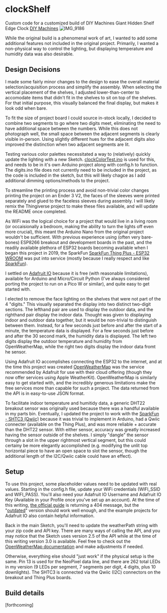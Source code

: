 # clockShelf
Custom code for a customized build of DIY Machines Giant Hidden Shelf Edge Clock
[DIY Machines](https://www.diymachines.co.uk/how-to-build-a-giant-hidden-shelf-edge-clock)
![IMG_9186](https://github.com/ThreeFlightlessBirds/clockShelf/assets/66700475/983e8376-005c-4564-8da1-01b66969612b)


While the original build is a phenomenal work of art, I wanted to add some additional features not included in the original project. Primarily, I wanted a non-physical way to control the lighting, but displaying temperature and humidity data was also desirable.

## Design Decisions
I made some fairly minor changes to the design to ease the overall material selection/acquisition process and simplify the assembly. When selecting the vertical placement of the shelves, I adjusted lower-than-center to accomodate items that didn't fit in the shelves to sit on top of the shelves. For that initial purpose, this visually balanced the final display, but makes it look odd when bare.

To fit the size of project board I could source in-stock locally, I decided to combine two segments to go where two digits meet, eliminating the need to have additional space between the numbers. While this does not photograph well, the small space between the adjacent segments is clearly visible in-person. Using slightly different hues for the adjacent digits also improved the distinction when two adjacent segments are lit. 

Testing various color palettes necessitated a way to (relatively) quickly update the lighting with a new Sketch. [clockColorTest.ino](https://github.com/ThreeFlightlessBirds/clockShelf/blob/main/clockColorTest.ino) is used for this, and needs to be in it's own Arduino project along with config.h to function. The digits.ino file does not currently need to be included in the project, as the code is included in the sketch, but this will likely chagce as I add additional dimming options/methods to the project.

To streamline the printing process and avoid non-trivial color changes printing the project on an Ender 3 V2, the faces of the sleeves were printed separately and glued to the faceless sleeves during assembly. I will likely remix the Thingiverse project to make these files available, and will update the README once completed.

As WiFi was the logical choice for a project that would live in a living room (or occaisionally a bedroom, making the ability to turn the lights off even more crucial), this meant the Arduino Nano from the original project wouldn't be sufficient. With previous experience using (often very bare-bones) ESP8266 breakout and development boards in the past, and the readily available plethora of ESP32 boards becoming available when I began this project in 2019, the SparkFun [SparkFun Thing Plus - ESP32 WROOM](https://www.sparkfun.com/products/17381) was put into service (mostly because I really respect and like [SparkFun](https://www.sparkfun.com/about_sparkfun)).

I settled on [Adafruit IO](https://io.adafruit.com/) because it is free (with reasonable limitations), available for Arduino and Micro/Circuit Python (I've always considered porting the project to run on a Pico W or similar), and quite easy to get started with. 

I elected to remove the face lighting on the shelves that were not part of the 4 "digits." This visually separated the display into two distinct two-digit sections. The lefthand pair are used to display the outdoor data, and the righthand pair display the indoor data. Thought was given to displaying indoor and outdoor data together, but it would be non-trivial to distinguish between them. Instead, for a few seconds just before and after the start of a minute, the temperature data is displayed. For a few seconds just before and after the 30 second mark, the humidity data is displayed. The left two digits display the outdoor temperature and humidity from OpenWeatherMap, while the right two digits display the indoor data fromt he sensor. 

Using Adafruit IO accomplishes connecting the ESP32 to the internet, and at the time this project was created [OpenWeatherMap](https://openweathermap.org/api) was the service recommended by Adafruit for use with their cloud offering (though they now offer services using Apple WeatherKit). OpenWeatherMap is similarly easy to get started with, and the incredibly generous limitations make the free services more than capable for such a project. The data returned from the API is in easy-to-use JSON format. 

To facilitate indoor temperature and humitidy data, a generic DHT22 breakout sensor was originally used because there was a handful available in my parts bin. Eventually, I updated the project to work with the [SparkFun - SHTC3 (Qwiic)](https://www.sparkfun.com/products/16467) because it was trivial to implement in Arduino, had a Qwiic connecter (available on the Thing Plus), and was more reliable + accurate than the DHT22 sensor. With either sensor, accuracy was greatly increased having the sensor outside of the shelves. I simply "dangle" the sensor through a slot in the upper rightmost vertical segment, but this could certainy be more elegantly accomplished (e.g. modifying the unlit top horizontal piece to have an open space to slot the sensor, though the additional length of the I2C/Qwiic cable could have an effect). 

## Setup
To use this project, some placeholder values need to be updated with real values. Starting in the config.h file, update your WiFi credentials (WIFI_SSID and WIFI_PASS). You'll also need your Adafruit IO Username and Adafruit IO Key (Available in your Profile once you've set up an account). At the time of this writing, [the official guide](https://learn.adafruit.com/welcome-to-adafruit-io) is returning a 404 message, but the "[outdated](https://learn.adafruit.com/adafruit-io/getting-started)" version should work well enough, and the example projects for Adafruit IO also contain helpful information.

Back in the main Sketch, you'll need to update the weatherPath string with your zip code and API key. There are many ways of calling the API, and you may notice that the Sketch uses version 2.5 of the API while at the time of this writing version 3.0 is available. Feel free to check out the [OpenWeatherMap documentation](https://openweathermap.org/api/one-call-3#current) and make adjustments if needed. 

Otherwise, everything else should "just work" if the physical setup is the same. Pin 13 is used for the NeoPixel data line, and there are 262 total LEDs in my version (9 LEDs per segment, 7 segments per digit, 4 digits, plus 10 downlights). The SHTC3 is connected via the Qwiic (I2C) connectors on the breakout and Thing Plus boards. 

## Build details
[forthcoming]
